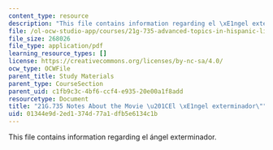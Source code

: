 ```yaml
---
content_type: resource
description: "This file contains information regarding el \xE1ngel exterminador."
file: /ol-ocw-studio-app/courses/21g-735-advanced-topics-in-hispanic-literature-and-film-the-films-of-luis-bunuel-fall-2013/01344e9d2ed1374d77a1dfb5e6134c1b_MIT21G_735F13_study_angel.pdf
file_size: 268026
file_type: application/pdf
learning_resource_types: []
license: https://creativecommons.org/licenses/by-nc-sa/4.0/
ocw_type: OCWFile
parent_title: Study Materials
parent_type: CourseSection
parent_uid: c1fb9c3c-4bf6-ccf4-e935-20e00a1f8add
resourcetype: Document
title: "21G.735 Notes About the Movie \u201CEl \xE1ngel exterminador\""
uid: 01344e9d-2ed1-374d-77a1-dfb5e6134c1b
---
```

This file contains information regarding el ángel exterminador.